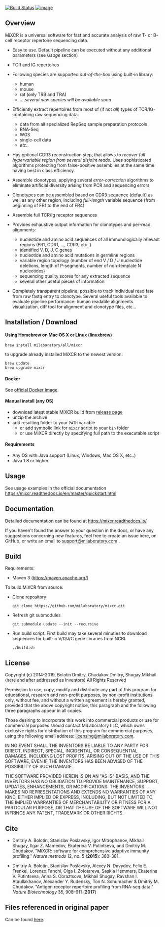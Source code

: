 [![Build Status](https://travis-ci.org/milaboratory/mixcr.svg)](https://travis-ci.org/milaboratory/mixcr)
[![image](https://readthedocs.org/projects/mixcr/badge/?version=latest)](https://mixcr.readthedocs.io)


## Overview

MiXCR is a universal software for fast and accurate analysis of raw T- or B- cell receptor repertoire sequencing data.

 - Easy to use. Default pipeline can be executed without any additional parameters (see *Usage* section)

 - TCR and IG repertoires
 
 - Following species are supported *out-of-the-box* using built-in library:
   - human
   - mouse
   - rat (only TRB and TRA)
   - *... several new species will be available soon*

- Efficiently extract repertoires from most of (if not *all*) types of TCR/IG-containing raw sequencing data:
  - data from all specialized RepSeq sample preparation protocols
  - RNA-Seq
  - WGS
  - single-cell data
  - *etc..*

- Has optional CDR3 reconstruction step, that allows to *recover full hypervariable region from several disjoint reads*. Uses sophisticated algorithms protecting from false-positive assemblies at the same time having best in class efficiency.

- Assemble clonotypes, applying several *error-correction* algorithms to eliminate artificial diversity arising from PCR and sequencing errors

- Clonotypes can be assembled based on CDR3 sequence (default) as well as any other region, including *full-length* variable sequence (from beginning of FR1 to the end of FR4)

- Assemble full TCR/Ig receptor sequences 

- Provides exhaustive output information for clonotypes and per-read alignments:
  - nucleotide and amino acid sequences of all immunologically relevant regions (FR1, CDR1, ..., CDR3, etc..)
  - identified V, D, J, C genes
  - nucleotide and amino acid mutations in germline regions
  - variable region topology (number of end V / D / J nucleotide deletions, length of P-segments, number of non-template N nucleotides)
  - sequencing quality scores for any extracted sequence
  - several other useful pieces of information
  
- Completely transparent pipeline, possible to track individual read fate from raw fastq entry to clonotype. Several useful tools available to evaluate pipeline performance: human readable alignments visualization, diff tool for alignment and clonotype files, etc...


## Installation / Download

#### Using Homebrew on Mac OS X or Linux (linuxbrew)

    brew install milaboratory/all/mixcr
    
to upgrade already installed MiXCR to the newest version:

    brew update
    brew upgrade mixcr

#### Docker

See [official Docker Image](https://hub.docker.com/r/milaboratory/mixcr).

#### Manual install (any OS)

* download latest stable MiXCR build from [release page](https://github.com/milaboratory/mixcr/releases/latest)
* unzip the archive
* add resulting folder to your ``PATH`` variable
  * or add symbolic link for ``mixcr`` script to your ``bin`` folder
  * or use MiXCR directly by specifying full path to the executable script

#### Requirements

* Any OS with Java support (Linux, Windows, Mac OS X, etc..)
* Java 1.8 or higher
 
## Usage

See usage examples in the official documentation https://mixcr.readthedocs.io/en/master/quickstart.html

## Documentation

Detailed documentation can be found at https://mixcr.readthedocs.io/

If you haven't found the answer to your question in the docs, or have any suggestions concerning new features, feel free to create an issue here, on GitHub, or write an email to support@milaboratory.com .

## Build

Requirements:

- Maven 3 (https://maven.apache.org/)

To build MiXCR from source:

- Clone repository

  ```
  git clone https://github.com/milaboratory/mixcr.git
  ```

- Refresh git submodules

  ```
  git submodule update --init --recursive
  ```
  
- Run build script. First build may take several minuties to download sequences for built-in V/D/J/C gene libraries from NCBI.

  ```
  ./build.sh
  ```

## License

Copyright (c) 2014-2019, Bolotin Dmitry, Chudakov Dmitry, Shugay Mikhail
(here and after addressed as Inventors)
All Rights Reserved

Permission to use, copy, modify and distribute any part of this program for
educational, research and non-profit purposes, by non-profit institutions
only, without fee, and without a written agreement is hereby granted,
provided that the above copyright notice, this paragraph and the following
three paragraphs appear in all copies.

Those desiring to incorporate this work into commercial products or use for
commercial purposes should contact MiLaboratory LLC, which owns exclusive
rights for distribution of this program for commercial purposes, using the
following email address: licensing@milaboratory.com.

IN NO EVENT SHALL THE INVENTORS BE LIABLE TO ANY PARTY FOR DIRECT, INDIRECT,
SPECIAL, INCIDENTAL, OR CONSEQUENTIAL DAMAGES, INCLUDING LOST PROFITS,
ARISING OUT OF THE USE OF THIS SOFTWARE, EVEN IF THE INVENTORS HAS BEEN
ADVISED OF THE POSSIBILITY OF SUCH DAMAGE.

THE SOFTWARE PROVIDED HEREIN IS ON AN "AS IS" BASIS, AND THE INVENTORS HAS
NO OBLIGATION TO PROVIDE MAINTENANCE, SUPPORT, UPDATES, ENHANCEMENTS, OR
MODIFICATIONS. THE INVENTORS MAKES NO REPRESENTATIONS AND EXTENDS NO
WARRANTIES OF ANY KIND, EITHER IMPLIED OR EXPRESS, INCLUDING, BUT NOT
LIMITED TO, THE IMPLIED WARRANTIES OF MERCHANTABILITY OR FITNESS FOR A
PARTICULAR PURPOSE, OR THAT THE USE OF THE SOFTWARE WILL NOT INFRINGE ANY
PATENT, TRADEMARK OR OTHER RIGHTS.

## Cite

* Dmitriy A. Bolotin, Stanislav Poslavsky, Igor Mitrophanov, Mikhail Shugay, Ilgar Z. Mamedov, Ekaterina V. Putintseva, and Dmitriy M. Chudakov. "MiXCR: software for comprehensive adaptive immunity profiling." *Nature methods* 12, no. 5 (**2015**): 380-381.

* Dmitriy A. Bolotin, Stanislav Poslavsky, Alexey N. Davydov, Felix E. Frenkel, Lorenzo Fanchi, Olga I. Zolotareva, Saskia Hemmers, Ekaterina V. Putintseva, Anna S. Obraztsova, Mikhail Shugay, Ravshan I. Ataullakhanov, Alexander Y. Rudensky, Ton N. Schumacher & Dmitriy M. Chudakov. "Antigen receptor repertoire profiling from RNA-seq data." *Nature Biotechnology* 35, 908–911 (**2017**)

## Files referenced in original paper

Can be found [here](https://github.com/milaboratory/mixcr/blob/develop/doc/paper/paperAttachments.md).
